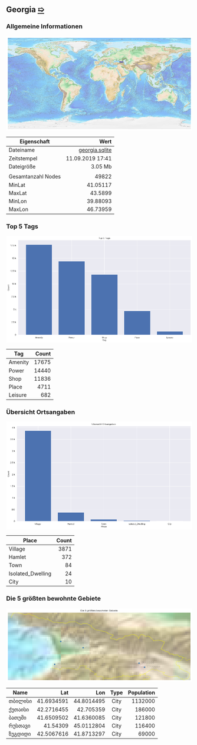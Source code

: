 ## Georgia [&#10159;](georgia.sqlite)

### Allgemeine Informationen

![Overview](./Images/georgia_overview.png)

|Eigenschaft|Wert|
|-|-:|
Dateiname|[georgia.sqlite](georgia.sqlite)|
Zeitstempel|11.09.2019 17:41|
Dateigr&ouml;&szlig;e|3.05 Mb|
|||
Gesamtanzahl Nodes|49822|
|MinLat|41.05117|
|MaxLat|43.5899|
|MinLon|39.88093|
|MaxLon|46.73959|

### Top 5 Tags

![Tags](./Images/georgia_tags.png)

|Tag|Count|
|-|-:|
|Amenity|17675|
|Power|14440|
|Shop|11836|
|Place|4711|
|Leisure|682|

### &Uuml;bersicht Ortsangaben

![Places](./Images/georgia_places.png)

|Place|Count|
|-|-:|
|Village|3871|
|Hamlet|372|
|Town|84|
|Isolated_Dwelling|24|
|City|10|

### Die 5 gr&ouml;&szlig;ten bewohnte Gebiete

![Places](./Images/georgia_topplaces.png)

|Name|Lat|Lon|Type|Population|
|----|--:|--:|:--:|---------:|
|თბილისი|41.6934591|44.8014495|City|1132000|
|ქუთაისი|42.2716455|42.705359|City|186000|
|ბათუმი|41.6509502|41.6360085|City|121800|
|რუსთავი|41.54309|45.0112804|City|116400|
|ზუგდიდი|42.5067616|41.8713297|City|69000|
